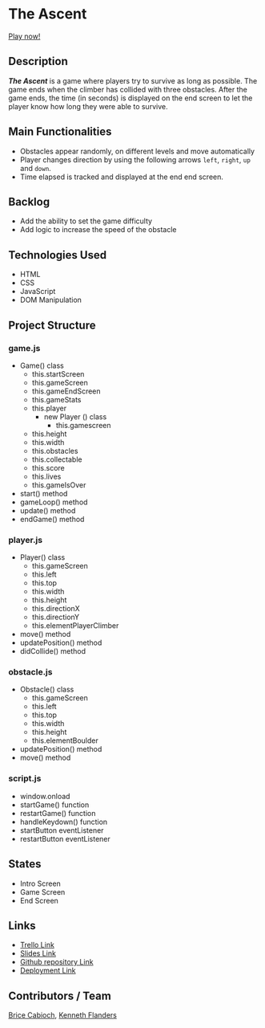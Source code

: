 # The Ascent

[Play now!](https://theflanders2.github.io/proj1-the-ascent/)

## Description
***The Ascent*** is a game where players try to survive as long as possible. The game ends when the climber has collided with three obstacles. After the game ends, the time (in seconds) is displayed on the end screen to let the player know how long they were able to survive.

## Main Functionalities
- Obstacles appear randomly, on different levels and move automatically
- Player changes direction by using the following arrows `left`, `right`, `up` and `down`.
- Time elapsed is tracked and displayed at the end end screen.

## Backlog
- Add the ability to set the game difficulty
- Add logic to increase the speed of the obstacle

## Technologies Used

- HTML
- CSS
- JavaScript
- DOM Manipulation

## Project Structure

### game.js

- Game() class
  - this.startScreen
  - this.gameScreen
  - this.gameEndScreen
  - this.gameStats
  - this.player
    - new Player () class
      - this.gamescreen
  - this.height
  - this.width
  - this.obstacles
  - this.collectable
  - this.score
  - this.lives
  - this.gameIsOver
- start() method
- gameLoop() method
- update() method
- endGame() method

### player.js

- Player() class
  - this.gameScreen
  - this.left
  - this.top
  - this.width
  - this.height
  - this.directionX
  - this.directionY
  - this.elementPlayerClimber
- move() method
- updatePosition() method
- didCollide() method

### obstacle.js

- Obstacle() class
  - this.gameScreen
  - this.left
  - this.top
  - this.width
  - this.height
  - this.elementBoulder
- updatePosition() method
- move() method
<!-- 
### collectable.js

- Collectable() class
  - this.gameScreen
  - this.left
  - this.top
  - this.width
  - this.height
  - this.elementGoat
- updatePosition() method
- move() method -->

### script.js

- window.onload
- startGame() function
- restartGame() function
- handleKeydown() function
- startButton eventListener
- restartButton eventListener

## States

- Intro Screen
- Game Screen
- End Screen

## Links

- [Trello Link](https://trello.com/b/mrn2ZLo1)
- [Slides Link](123)
- [Github repository Link](https://github.com/theflanders2/proj1-the-ascent)
- [Deployment Link](https://theflanders2.github.io/proj1-the-ascent/)

## Contributors / Team

[Brice Cabioch](https://github.com/Bricebrice), [Kenneth Flanders](https://github.com/theflanders2)
